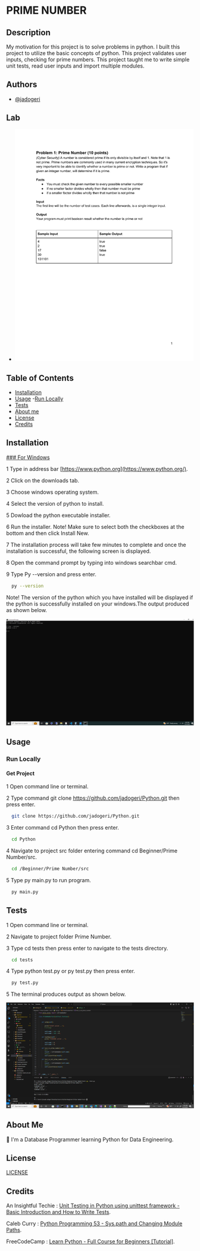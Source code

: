 # PRIME NUMBER

## Description

My motivation for this project is to solve problems in python. I built this project to utilize the basic concepts of python. This project validates user inputs, checking for prime numbers. This project taught me to write simple unit tests, read user inputs and import multiple modules.



## Authors

- [@jadogeri](https://www.github.com/jadogeri)

## Lab

- ![Lab](assets/images/lab.png)  

## Table of Contents

- [Installation](#installation)
- [Usage](#usage)
    -[Run Locally](#run-locally)
- [Tests](#tests)
- [About me](#about-me)
- [License](#license)
- [Credits](#credits)

## Installation

[### For Windows](https://www.python.org/downloads/)

1 Type in address bar [https://www.python.org](https://www.python.org/).

2 Click on the downloads tab.

3 Choose windows operating system.

4 Select the version of python to install.

5 Dowload the python executable installer.

6 Run the installer. Note! Make sure to select both the checkboxes at the bottom and then click Install New.

7 The installation process will take few minutes to complete and once the installation is successful, the following screen is displayed.

8 Open the command prompt by typing into windows searchbar cmd.

9 Type Py --version and press enter.

```bash
  py --version
```


Note! The version of the python which you have installed will be displayed if the python is successfully installed on your windows.The output produced as shown below.

![alt text](assets/images/installed.png)

## Usage

### Run Locally

#### Get Project 
1 Open command line or terminal.

2 Type command git clone https://github.com/jadogeri/Python.git then press enter.

```bash
  git clone https://github.com/jadogeri/Python.git
```

3 Enter command cd Python then press enter.

```bash
  cd Python
```

4 Navigate to project src folder entering command cd Beginner/Prime Number/src.

```bash
  cd /Beginner/Prime Number/src
```

5 Type py main.py to run program.

```bash
  py main.py
```
## Tests

1 Open command line or terminal.

2 Navigate to project folder Prime Number.

3 Type cd tests then press enter to navigate to the tests directory.

```bash
  cd tests
```

4 Type python test.py or py test.py then press enter.

```bash
  py test.py
```

5 The terminal produces output as shown below.

![alt text](assets/images/tests.png)

## About Me  
🚀
I'm a Database Programmer learning Python for Data Engineering.


## License

[LICENSE](/LICENSE)

## Credits

An Insightful Techie : [Unit Testing in Python using unittest framework - Basic Introduction and How to Write Tests](https://www.youtube.com/watch?v=HKTyOUx9Wf4&t=363s).

Caleb Curry : [Python Programming 53 - Sys.path and Changing Module Paths](https://www.youtube.com/watch?v=5z5nALNandM).

FreeCodeCamp : [Learn Python - Full Course for Beginners [Tutorial]](https://www.youtube.com/watch?v=rfscVS0vtbw).



